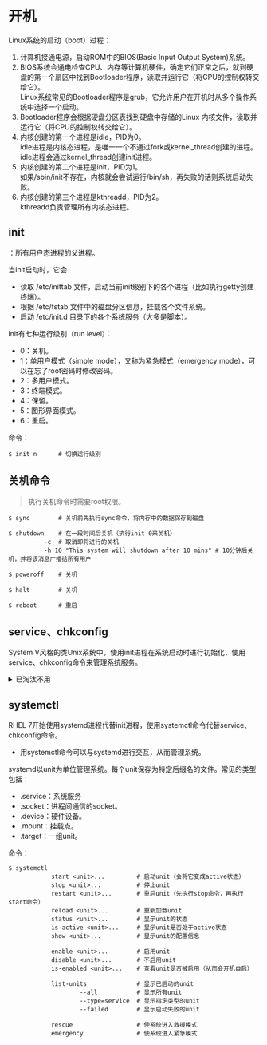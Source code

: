 # 开机

Linux系统的启动（boot）过程：
1. 计算机接通电源，启动ROM中的BIOS(Basic Input Output System)系统。
2. BIOS系统会通电检查CPU、内存等计算机硬件，确定它们正常之后，就到硬盘的第一个扇区中找到Bootloader程序，读取并运行它（将CPU的控制权转交给它）。
   <br>Linux系统常见的Bootloader程序是grub，它允许用户在开机时从多个操作系统中选择一个启动。
3. Bootloader程序会根据硬盘分区表找到硬盘中存储的Linux 内核文件，读取并运行它（将CPU的控制权转交给它）。
4. 内核创建的第一个进程是idle，PID为0。
   <br>idle进程是内核态进程，是唯一一个不通过fork或kernel_thread创建的进程。
   <br>idle进程会通过kernel_thread创建init进程。
5. 内核创建的第二个进程是init，PID为1。
   <br>如果/sbin/init不存在，内核就会尝试运行/bin/sh，再失败的话则系统启动失败。
6. 内核创建的第三个进程是kthreadd，PID为2。
   <br>kthreadd负责管理所有内核态进程。

## init

：所有用户态进程的父进程。

当init启动时，它会
- 读取 /etc/inittab 文件，启动当前init级别下的各个进程（比如执行getty创建终端）。
- 根据 /etc/fstab 文件中的磁盘分区信息，挂载各个文件系统。
- 启动 /etc/init.d 目录下的各个系统服务（大多是脚本）。

init有七种运行级别（run level）：
- 0：关机。
- 1：单用户模式（simple mode），又称为紧急模式（emergency mode），可以在忘了root密码时修改密码。
- 2：多用户模式。
- 3：终端模式。
- 4：保留。
- 5：图形界面模式。
- 6：重启。

命令：

```shell
$ init n      # 切换运行级别
```

## 关机命令

> 执行关机命令时需要root权限。

```shell
$ sync        # 关机前先执行sync命令，将内存中的数据保存到磁盘
```

```shell
$ shutdown    # 在一段时间后关机（执行init 0来关机）
          -c  # 取消即将进行的关机
          -h 10 "This system will shutdown after 10 mins" # 10分钟后关机，并将该消息广播给所有用户
```

```shell
$ poweroff    # 关机
```

```shell
$ halt        # 关机
```

```shell
$ reboot      # 重启
```

## service、chkconfig

System V风格的类Unix系统中，使用init进程在系统启动时进行初始化，使用service、chkconfig命令来管理系统服务。

<details>
<summary>已淘汰不用</summary>

命令：

```shell
$ service
         <name>
         start         # 启动服务
         stop          # 停止服务
         restart       # 重启服务（先执行stop命令，再执行start命令）
         status        # 查看服务的状态
         --status-all  # 显示所有服务的状态
```

```shell
$ chkconfig 
           <name>      # 查看某服务是否开机自启动
           on          # 设置某服务开机自启动
           off         # 不开机自启动
           --list      # 列出所有已启动的服务
```

</details>

## systemctl

RHEL 7开始使用systemd进程代替init进程，使用systemctl命令代替service、chkconfig命令。
- 用systemctl命令可以与systemd进行交互，从而管理系统。

systemd以unit为单位管理系统。每个unit保存为特定后缀名的文件。常见的类型包括：
- .service：系统服务
- .socket：进程间通信的socket。
- .device：硬件设备。
- .mount：挂载点。
- .target：一组unit。

命令：

```shell
$ systemctl
            start <unit>...         # 启动unit（会将它变成active状态）
            stop <unit>...          # 停止unit
            restart <unit>...       # 重启unit（先执行stop命令，再执行start命令）
            reload <unit>...        # 重新加载unit
            status <unit>...        # 显示unit的状态
            is-active <unit>...     # 显示unit是否处于active状态
            show <unit>...          # 显示unit的配置信息

            enable <unit>...        # 启用unit
            disable <unit>...       # 不启用unit
            is-enabled <unit>...    # 查看unit是否被启用（从而会开机自启）

            list-units              # 显示已启动的unit
                    --all           # 显示所有unit
                    --type=service  # 显示指定类型的unit
                    --failed        # 显示启动失败的unit

            rescue                  # 使系统进入救援模式
            emergency               # 使系统进入紧急模式
```
